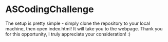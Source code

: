 # ASCodingChallenge

The setup is pretty simple - simply clone the repository to your local machine, then open index.html! It will take you to the webpage.
Thank you for this opportunity, I truly appreciate your consideration! :)

